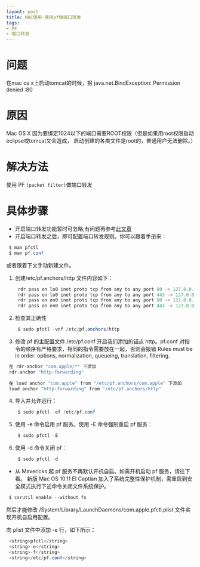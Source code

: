 ```yaml
---
layout: post
title: MAC使用-使用pf做端口转发
tags:
- PF 
- 端口转发
---
```



# 问题
   在mac os x上启动tomcat的时候，报 java.net.BindException: Permission denied <null>:80
# 原因
   Mac OS X 因为要绑定1024以下的端口需要ROOT权限（但是如果用root权限启动eclipse或tomcat又会造成， 启动创建的各类文件是root的，普通用户无法删除。）
# 解决方法
   使用 PF `(packet filter)`做端口转发
# 具体步骤
-   开启端口转发功能暂时可忽略,有问题再参考[此文章](https://www.jianshu.com/p/6052831a8e91)
-   开启端口转发之后，即可配置端口转发规则。你可以跟着手册来：
   ```java
    $ man pfctl
    $ man pf.conf
   ```
   或者跟着下文手动新建文件。
1. 创建/etc/pf.anchors/http 文件内容如下：

   ```java
    rdr pass on lo0 inet proto tcp from any to any port 80 -> 127.0.0.1 port 8080
    rdr pass on lo0 inet proto tcp from any to any port 443 -> 127.0.0.1 port 4443
    rdr pass on en0 inet proto tcp from any to any port 80 -> 127.0.0.1 port 8080
    rdr pass on en0 inet proto tcp from any to any port 443 -> 127.0.0.1 port 4443
   ```
2. 检查其正确性
   
   ```java
    $ sudo pfctl -vnf /etc/pf.anchors/http
   ```

3.  修改 pf 的主配置文件 /etc/pf.conf 开启我们添加的锚点 http。pf.conf 对指令的顺序有严格要求，相同的指令需要放在一起，否则会报错 Rules must be in order: options, normalization, queueing, translation, filtering.
   ```java
    在 rdr-anchor "com.apple/*" 下添加
    rdr-anchor "http-forwarding"
    
    在 load anchor "com.apple" from "/etc/pf.anchors/com.apple" 下添加
    load anchor "http-forwarding" from "/etc/pf.anchors/http"
   ```

4. 导入并允许运行：
   ```java
    $ sudo pfctl -ef /etc/pf.conf
   ```
    
5. 使用 -e 命令启用 pf 服务。使用 -E 命令强制重启 pf 服务：
   ```java
    $ sudo pfctl -E
   ```
    
6. 使用 -d 命令关闭 pf：
   ```java
    $ sudo pfctl -d
   ```

-   从 Mavericks 起 pf 服务不再默认开机自启。如需开机启动 pf 服务，请往下看。
        新版 Mac OS 10.11 EI Captian 加入了系统完整性保护机制，需重启到安全模式执行下述命令关闭文件系统保护。
   ```java
    $ csrutil enable --without fs
   ```
   然后才能修改 /System/Library/LaunchDaemons/com.apple.pfctl.plist 文件实现开机自启用配置。
    
   向 plist 文件中添加 -e 行，如下所示：
   ```java
    <string>pfctl</string>
    <string>-e</string>
    <string>-f</string>
    <string>/etc/pf.conf</string>
   ```
